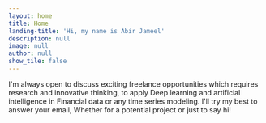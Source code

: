 ```yaml
---
layout: home
title: Home
landing-title: 'Hi, my name is Abir Jameel'
description: null
image: null
author: null
show_tile: false
---
```


I'm always open to discuss exciting freelance opportunities which requires research and innovative thinking,
to apply Deep learning and artificial intelligence in Financial data or any time series modeling. I'll try my best to answer your email, Whether for a potential project or just to say hi!


